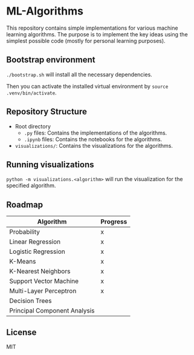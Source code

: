 # ML-Algorithms

This repository contains simple implementations for various machine learning algorithms.
The purpose is to implement the key ideas using the simplest possible code (mostly for personal learning purposes).

## Bootstrap environment
`./bootstrap.sh` will install all the necessary dependencies.

Then you can activate the installed virtual environment by `source .venv/bin/activate`.

## Repository Structure

- Root directory
  - `.py` files: Contains the implementations of the algorithms.
  - `.ipynb` files: Contains the notebooks for the algorithms.
- `visualizations/`: Contains the visualizations for the algorithms.

## Running visualizations

`python -m visualizations.<algorithm>` will run the visualization for the specified algorithm.

## Roadmap

| Algorithm    | Progress |
| -------- | ------- |
| Probability |  x  |
| Linear Regression  |  x  |
| Logistic Regression |   x  |
| K-Means    |  x  |
| K-Nearest Neighbors    |  x  |
| Support Vector Machine    |  x  |
| Multi-Layer Perceptron    |  x  |
| Decision Trees    |     |
| Principal Component Analysis    |     |



## License
MIT
